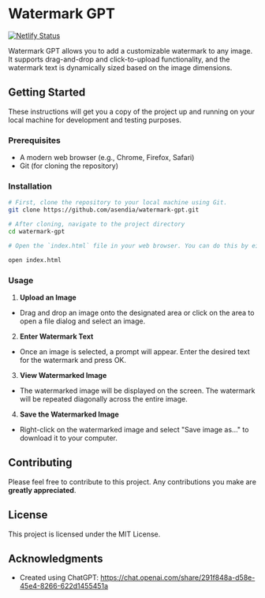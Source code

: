 # Watermark GPT
[![Netlify Status](https://api.netlify.com/api/v1/badges/f7c909c4-d3c7-42ae-9d97-5819dc177600/deploy-status)](https://app.netlify.com/sites/watermark-gpt/deploys)

Watermark GPT allows you to add a customizable watermark to any image. It supports drag-and-drop and click-to-upload functionality, and the watermark text is dynamically sized based on the image dimensions.

## Getting Started

These instructions will get you a copy of the project up and running on your local machine for development and testing purposes.

### Prerequisites

- A modern web browser (e.g., Chrome, Firefox, Safari)
- Git (for cloning the repository)

### Installation

```sh
# First, clone the repository to your local machine using Git. 
git clone https://github.com/asendia/watermark-gpt.git

# After cloning, navigate to the project directory
cd watermark-gpt

# Open the `index.html` file in your web browser. You can do this by either double-clicking the file or by dragging and dropping it into your browser.

open index.html
```

### Usage

1. **Upload an Image**

- Drag and drop an image onto the designated area or click on the area to open a file dialog and select an image.

2. **Enter Watermark Text**

- Once an image is selected, a prompt will appear. Enter the desired text for the watermark and press OK.

3. **View Watermarked Image**

- The watermarked image will be displayed on the screen. The watermark will be repeated diagonally across the entire image.

4. **Save the Watermarked Image**

- Right-click on the watermarked image and select "Save image as..." to download it to your computer.

## Contributing

Please feel free to contribute to this project. Any contributions you make are **greatly appreciated**.

## License

This project is licensed under the MIT License.

## Acknowledgments

- Created using ChatGPT: https://chat.openai.com/share/291f848a-d58e-45e4-8266-622d1455451a

